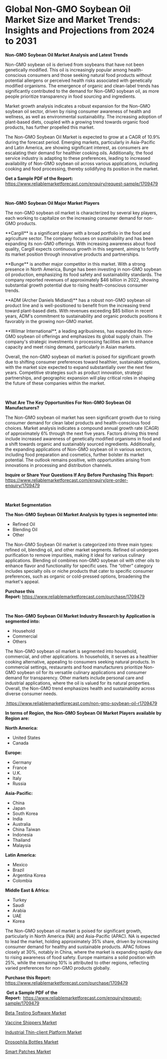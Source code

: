 <p><h1>Global Non-GMO Soybean Oil Market Size and Market Trends: Insights and Projections from 2024 to 2031</h1></p><p><strong>Non-GMO Soybean Oil Market Analysis and Latest Trends</strong></p>
<p><p>Non-GMO soybean oil is derived from soybeans that have not been genetically modified. This oil is increasingly popular among health-conscious consumers and those seeking natural food products without potential allergens or perceived health risks associated with genetically modified organisms. The emergence of organic and clean-label trends has significantly contributed to the demand for Non-GMO soybean oil, as more people prioritize transparency in food sourcing and ingredients.</p><p>Market growth analysis indicates a robust expansion for the Non-GMO soybean oil sector, driven by rising consumer awareness of health and wellness, as well as environmental sustainability. The increasing adoption of plant-based diets, coupled with a growing trend towards organic food products, has further propelled this market. </p><p>The Non-GMO Soybean Oil Market is expected to grow at a CAGR of 10.9% during the forecast period. Emerging markets, particularly in Asia-Pacific and Latin America, are showing significant interest, as consumers are escalating their demand for healthier cooking oils. Additionally, the food service industry is adapting to these preferences, leading to increased availability of Non-GMO soybean oil across various applications, including cooking and food processing, thereby solidifying its position in the market.</p></p>
<p><strong>Get a Sample PDF of the Report:&nbsp;</strong> <a href="https://www.reliablemarketforecast.com/enquiry/request-sample/1709479?utm_campaign=1398&utm_medium=2&utm_source=Github&utm_content=ia&utm_term=21102024&utm_id=non-gmo-soybean-oil">https://www.reliablemarketforecast.com/enquiry/request-sample/1709479</a></p>
<p>&nbsp;</p>
<p><strong>Non-GMO Soybean Oil Major Market Players</strong></p>
<p><p>The non-GMO soybean oil market is characterized by several key players, each working to capitalize on the increasing consumer demand for non-GMO products. </p><p>**Cargill** is a significant player with a broad portfolio in the food and agriculture sector. The company focuses on sustainability and has been expanding its non-GMO offerings. With increasing awareness about food quality, Cargill expects continuous growth in this segment, aiming to fortify its market position through innovative products and partnerships.</p><p>**Bunge** is another major competitor in this market. With a strong presence in North America, Bunge has been investing in non-GMO soybean oil production, emphasizing its food safety and sustainability standards. The company reported revenues of approximately $46 billion in 2022, showing substantial growth potential due to rising health-conscious consumer trends.</p><p>**ADM (Archer Daniels Midland)** has a robust non-GMO soybean oil product line and is well-positioned to benefit from the increasing trend toward plant-based diets. With revenues exceeding $85 billion in recent years, ADM's commitment to sustainability and organic products positions it favorably in the growing non-GMO market.</p><p>**Wilmar International**, a leading agribusiness, has expanded its non-GMO soybean oil offerings and emphasizes its global supply chain. The company's strategic investments in processing facilities aim to enhance capacity and meet rising demand, particularly in Asian markets.</p><p>Overall, the non-GMO soybean oil market is poised for significant growth due to shifting consumer preferences toward healthier, sustainable options, with the market size expected to expand substantially over the next few years. Competitive strategies such as product innovation, strategic partnerships, and geographic expansion will play critical roles in shaping the future of these companies within the market.</p></p>
<p>&nbsp;</p>
<p><strong>What Are The Key Opportunities For Non-GMO Soybean Oil Manufacturers?</strong></p>
<p><p>The Non-GMO soybean oil market has seen significant growth due to rising consumer demand for clean label products and health-conscious food choices. Market analysis indicates a compound annual growth rate (CAGR) of approximately 6% through the next five years. Factors driving this trend include increased awareness of genetically modified organisms in food and a shift towards organic and sustainably sourced ingredients. Additionally, the expanding applications of Non-GMO soybean oil in various sectors, including food preparation and cosmetics, further bolster its market potential. The outlook remains positive, with opportunities arising from innovations in processing and distribution channels.</p></p>
<p><strong>Inquire or Share Your Questions If Any Before Purchasing This Report:</strong> <a href="https://www.reliablemarketforecast.com/enquiry/pre-order-enquiry/1709479?utm_campaign=1398&utm_medium=2&utm_source=Github&utm_content=ia&utm_term=21102024&utm_id=non-gmo-soybean-oil">https://www.reliablemarketforecast.com/enquiry/pre-order-enquiry/1709479</a></p>
<p>&nbsp;</p>
<p><strong>Market Segmentation</strong></p>
<p><strong>The Non-GMO Soybean Oil Market Analysis by types is segmented into:</strong></p>
<p><ul><li>Refined Oil</li><li>Blending Oil</li><li>Other</li></ul></p>
<p><p>The Non-GMO Soybean Oil market is categorized into three main types: refined oil, blending oil, and other market segments. Refined oil undergoes purification to remove impurities, making it ideal for various culinary applications. Blending oil combines non-GMO soybean oil with other oils to enhance flavor and functionality for specific uses. The “other” category includes specialty oils or niche products that cater to specific consumer preferences, such as organic or cold-pressed options, broadening the market's appeal.</p></p>
<p><strong>Purchase this Report:&nbsp;</strong><a href="https://www.reliablemarketforecast.com/purchase/1709479?utm_campaign=1398&utm_medium=2&utm_source=Github&utm_content=ia&utm_term=21102024&utm_id=non-gmo-soybean-oil">https://www.reliablemarketforecast.com/purchase/1709479</a></p>
<p>&nbsp;</p>
<p><strong>The Non-GMO Soybean Oil Market Industry Research by Application is segmented into:</strong></p>
<p><ul><li>Household</li><li>Commercial</li><li>Others</li></ul></p>
<p><p>The Non-GMO soybean oil market is segmented into household, commercial, and other applications. In households, it serves as a healthier cooking alternative, appealing to consumers seeking natural products. In commercial settings, restaurants and food manufacturers prioritize Non-GMO soybean oil for its versatile culinary applications and consumer demand for transparency. Other markets include personal care and industrial applications, where the oil is valued for its natural properties. Overall, the Non-GMO trend emphasizes health and sustainability across diverse consumer needs.</p></p>
<p><a href="https://www.reliablemarketforecast.com/non-gmo-soybean-oil-r1709479?utm_campaign=1398&utm_medium=2&utm_source=Github&utm_content=ia&utm_term=21102024&utm_id=non-gmo-soybean-oil">&nbsp;https://www.reliablemarketforecast.com/non-gmo-soybean-oil-r1709479</a></p>
<p><strong>In terms of Region, the Non-GMO Soybean Oil Market Players available by Region are:</strong></p>
<p>
    <p> <strong> North America: </strong>
        <ul>
            <li>United States</li>
            <li>Canada</li>
        </ul>
        </p> 
    <p> <strong> Europe: </strong>
        <ul>
            <li>Germany</li>
            <li>France</li>
            <li>U.K.</li>
            <li>Italy</li>
            <li>Russia</li>
        </ul>
        </p> 
    <p> <strong> Asia-Pacific: </strong>
        <ul>
            <li>China</li>
            <li>Japan</li>
            <li>South Korea</li>
            <li>India</li>
            <li>Australia</li>
            <li>China Taiwan</li>
            <li>Indonesia</li>
            <li>Thailand</li>
            <li>Malaysia</li>
        </ul>
        </p> 
    <p> <strong> Latin America: </strong>
        <ul>
            <li>Mexico</li>
            <li>Brazil</li>
            <li>Argentina Korea</li>
            <li>Colombia</li>
        </ul>
        </p> 
    <p> <strong> Middle East & Africa: </strong>
        <ul>
            <li>Turkey</li>
            <li>Saudi</li>
            <li>Arabia</li>
            <li>UAE</li>
            <li>Korea</li>
        </ul>
    </p>
    </p>
<p><p>The Non-GMO soybean oil market is poised for significant growth, particularly in North America (NA) and Asia-Pacific (APAC). NA is expected to lead the market, holding approximately 35% share, driven by increasing consumer demand for healthy and sustainable products. APAC follows closely at 30%, notably in China, where the market is expanding rapidly due to rising awareness of food safety. Europe maintains a solid position with 25%, while the remaining 10% is attributed to other regions, reflecting varied preferences for non-GMO products globally.</p></p>
<p><strong>Purchase this Report: </strong><a href="https://www.reliablemarketforecast.com/purchase/1709479?utm_campaign=1398&utm_medium=2&utm_source=Github&utm_content=ia&utm_term=21102024&utm_id=non-gmo-soybean-oil">https://www.reliablemarketforecast.com/purchase/1709479</a></p>
<p>&nbsp;<strong>Get a Sample PDF of the Report:&nbsp;&nbsp;</strong><a href="https://www.reliablemarketforecast.com/enquiry/request-sample/1709479?utm_campaign=1398&utm_medium=2&utm_source=Github&utm_content=ia&utm_term=21102024&utm_id=non-gmo-soybean-oil">https://www.reliablemarketforecast.com/enquiry/request-sample/1709479</a></p>
<p><strong></strong></p>
<p><p><a href="https://github.com/fletaw9bs/Market-Research-Report-List-1/blob/main/beta-testing-software-market.md?utm_campaign=1398&utm_medium=2&utm_source=Github&utm_content=ia&utm_term=21102024&utm_id=non-gmo-soybean-oil">Beta Testing Software Market</a></p><p><a href="https://www.linkedin.com/pulse/insights-vaccine-shippers-market-players-size-geographical-regions-2ev5f?utm_campaign=1398&utm_medium=2&utm_source=Github&utm_content=ia&utm_term=21102024&utm_id=non-gmo-soybean-oil">Vaccine Shippers Market</a></p><p><a href="https://github.com/mharielmesa/Market-Research-Report-List-5/blob/main/industrial-thin-client-platform-market.md?utm_campaign=1398&utm_medium=2&utm_source=Github&utm_content=ia&utm_term=21102024&utm_id=non-gmo-soybean-oil">Industrial Thin-client Platform Market</a></p><p><a href="https://www.linkedin.com/pulse/drosophila-bottles-market-size-share-trends-analysis-report-gnljc?utm_campaign=1398&utm_medium=2&utm_source=Github&utm_content=ia&utm_term=21102024&utm_id=non-gmo-soybean-oil">Drosophila Bottles Market</a></p><p><a href="https://www.linkedin.com/pulse/emerging-trends-smart-patches-market-global-outlook-future-rrvyc?utm_campaign=1398&utm_medium=2&utm_source=Github&utm_content=ia&utm_term=21102024&utm_id=non-gmo-soybean-oil">Smart Patches Market</a></p></p>